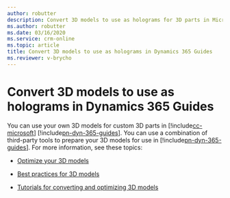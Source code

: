 ```yaml
---
author: robutter
description: Convert 3D models to use as holograms for 3D parts in Microsoft Dynamics 365 Guides
ms.author: robutter
ms.date: 03/16/2020
ms.service: crm-online
ms.topic: article
title: Convert 3D models to use as holograms in Dynamics 365 Guides
ms.reviewer: v-brycho
---
```


# Convert 3D models to use as holograms in Dynamics 365 Guides

You can use your own 3D models for custom 3D parts in [!include[cc-microsoft](../includes/cc-microsoft.md)] [!include[pn-dyn-365-guides](../includes/pn-dyn-365-guides.md)]. You can use a combination of third-party tools to prepare your 3D models for use in [!include[pn-dyn-365-guides](../includes/pn-dyn-365-guides.md)]. For more information, see these topics:

- [Optimize your 3D models](https://docs.microsoft.com/dynamics365/mixed-reality/import-tool/optimize-models)

- [Best practices for 3D models](https://docs.microsoft.com/dynamics365/mixed-reality/import-tool/best-practices)

- [Tutorials for converting and optimizing 3D models](https://docs.microsoft.com/dynamics365/mixed-reality/import-tool/tutorials-overview)
